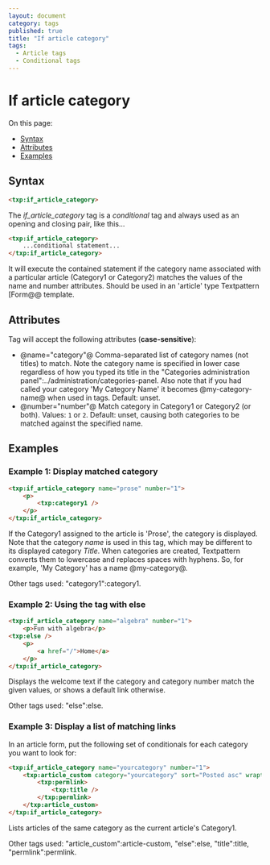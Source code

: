 ```yaml
---
layout: document
category: tags
published: true
title: "If article category"
tags:
  - Article tags
  - Conditional tags
---
```


# If article category

On this page:

* [Syntax](#user-content-syntax)
* [Attributes](#user-content-attributes)
* [Examples](#user-content-examples)

## Syntax

```html
<txp:if_article_category>
```

The *if_article_category* tag is a _conditional_ tag and always used as an opening and closing pair, like this...

```html
<txp:if_article_category>
    ...conditional statement...
</txp:if_article_category>
```

It will execute the contained statement if the category name associated with a particular article (Category1 or Category2) matches the values of the name and number attributes. Should be used in an 'article' type Textpattern [Form@@ template.

## Attributes

Tag will accept the following attributes (**case-sensitive**):

* @name="category"@
Comma-separated list of category names (not titles) to match. Note the category name is specified in lower case regardless of how you typed its title in the "Categories administration panel":../administration/categories-panel. Also note that if you had called your category 'My Category Name' it becomes @my-category-name@ when used in tags.
Default: unset.
* @number="number"@
Match category in Category1 or Category2 (or both).
Values: `1` or `2`.
Default: unset, causing both categories to be matched against the specified name.

## Examples

### Example 1: Display matched category

```html
<txp:if_article_category name="prose" number="1">
    <p>
        <txp:category1 />
    </p>
</txp:if_article_category>
```

If the Category1 assigned to the article is 'Prose', the category is displayed. Note that the category *name* is used in this tag, which may be different to its displayed category *Title*. When categories are created, Textpattern converts them to lowercase and replaces spaces with hyphens. So, for example, 'My Category' has a name @my-category@.

Other tags used: "category1":category1.

### Example 2: Using the tag with else

```html
<txp:if_article_category name="algebra" number="1">
    <p>Fun with algebra</p>
<txp:else />
    <p>
        <a href="/">Home</a>
    </p>
</txp:if_article_category>
```

Displays the welcome text if the category and category number match the given values, or shows a default link otherwise.

Other tags used: "else":else.

### Example 3: Display a list of matching links

In an article form, put the following set of conditionals for each category you want to look for:

```html
<txp:if_article_category name="yourcategory" number="1">
    <txp:article_custom category="yourcategory" sort="Posted asc" wraptag="ul" break="li">
        <txp:permlink>
            <txp:title />
        </txp:permlink>
    </txp:article_custom>
</txp:if_article_category>
```

Lists articles of the same category as the current article's Category1.

Other tags used: "article_custom":article-custom, "else":else, "title":title, "permlink":permlink.

